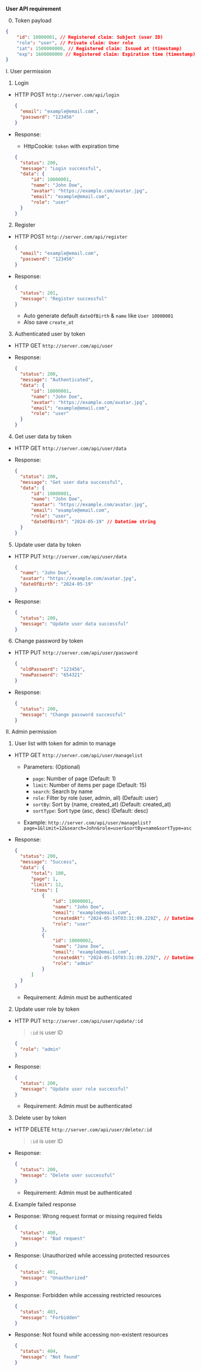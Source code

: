 **User API requirement**

0. Token payload

```json
{
	"id": 10000001, // Registered claim: Subject (user ID)
	"role": "user", // Private claim: User role
	"iat": 1500000000, // Registered claim: Issued at (timestamp)
	"exp": 1600000000 // Registered claim: Expiration time (timestamp)
}
```

I. User permission

1. Login

- HTTP POST `http://server.com/api/login`

  ```json
  {
  	"email": "example@email.com",
  	"password": "123456"
  }
  ```

- Response:

  - HttpCookie: `token` with expiration time

  ```json
  {
  	"status": 200,
  	"message": "Login successful",
  	"data": {
  		"id": 10000001,
  		"name": "John Doe",
  		"avatar": "https://example.com/avatar.jpg",
  		"email": "example@email.com",
  		"role": "user"
  	}
  }
  ```

2. Register

- HTTP POST `http://server.com/api/register`

  ```json
  {
  	"email": "example@email.com",
  	"password": "123456"
  }
  ```

- Response:

  ```json
  {
  	"status": 201,
  	"message": "Register successful"
  }
  ```

  - Auto generate default `dateOfBirth` & `name` like `User 10000001`
  - Also save `create_at`

3. Authenticated user by token

- HTTP GET `http://server.com/api/user`

- Response:

  ```json
  {
  	"status": 200,
  	"message": "Authenticated",
  	"data": {
  		"id": 10000001,
  		"name": "John Doe",
  		"avatar": "https://example.com/avatar.jpg",
  		"email": "example@email.com",
  		"role": "user"
  	}
  }
  ```

4. Get user data by token

- HTTP GET `http://server.com/api/user/data`

- Response:

  ```json
  {
  	"status": 200,
  	"message": "Get user data successful",
  	"data": {
  		"id": 10000001,
  		"name": "John Doe",
  		"avatar": "https://example.com/avatar.jpg",
  		"email": "example@email.com",
  		"role": "user",
  		"dateOfBirth": "2024-05-19" // Datetime string
  	}
  }
  ```

5. Update user data by token

- HTTP PUT `http://server.com/api/user/data`

  ```json
  {
  	"name": "John Doe",
  	"avatar": "https://example.com/avatar.jpg",
  	"dateOfBirth": "2024-05-19"
  }
  ```

- Response:

  ```json
  {
  	"status": 200,
  	"message": "Update user data successful"
  }
  ```

6. Change password by token

- HTTP PUT `http://server.com/api/user/password`

  ```json
  {
  	"oldPassword": "123456",
  	"newPassword": "654321"
  }
  ```

- Response:

  ```json
  {
  	"status": 200,
  	"message": "Change password successful"
  }
  ```

II. Admin permission

1. User list with token for admin to manage

- HTTP GET `http://server.com/api/user/managelist`

  - Parameters: (Optional)

    - `page`: Number of page (Default: 1)
    - `limit`: Number of items per page (Default: 15)
    - `search`: Search by name
    - `role`: Filter by role (user, admin, all) (Default: user)
    - `sortBy`: Sort by (name, created_at) (Default: created_at)
    - `sortType`: Sort type (asc, desc) (Default: desc)

  - Example: `http://server.com/api/user/managelist?page=1&limit=12&search=John&role=user&sortBy=name&sortType=asc`

- Response:

  ```json
  {
  	"status": 200,
  	"message": "Success",
  	"data": {
  		"total": 100,
  		"page": 1,
  		"limit": 12,
  		"items": [
  			{
  				"id": 10000001,
  				"name": "John Doe",
  				"email": "example@email.com",
  				"createdAt": "2024-05-19T03:31:09.229Z", // Datetime string in ISO 8601 format
  				"role": "user"
  			},
  			{
  				"id": 10000002,
  				"name": "Jane Doe",
  				"email": "example@email.com",
  				"createdAt": "2024-05-19T03:31:09.229Z", // Datetime string in ISO 8601 format
  				"role": "admin"
  			}
  		]
  	}
  }
  ```

  - Requirement: Admin must be authenticated

2. Update user role by token

- HTTP PUT `http://server.com/api/user/update/:id`

  > `:id` is user ID

  ```json
  {
  	"role": "admin"
  }
  ```

- Response:

  ```json
  {
  	"status": 200,
  	"message": "Update user role successful"
  }
  ```

  - Requirement: Admin must be authenticated

3. Delete user by token

- HTTP DELETE `http://server.com/api/user/delete/:id`

  > `:id` is user ID

- Response:

  ```json
  {
  	"status": 200,
  	"message": "Delete user successful"
  }
  ```

  - Requirement: Admin must be authenticated

4. Example failed response

- Response: Wrong request format or missing required fields

  ```json
  {
  	"status": 400,
  	"message": "Bad request"
  }
  ```

- Response: Unauthorized while accessing protected resources

  ```json
  {
  	"status": 401,
  	"message": "Unauthorized"
  }
  ```

- Response: Forbidden while accessing restricted resources

  ```json
  {
  	"status": 403,
  	"message": "Forbidden"
  }
  ```

- Response: Not found while accessing non-existent resources

  ```json
  {
  	"status": 404,
  	"message": "Not found"
  }
  ```
